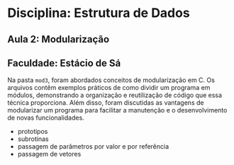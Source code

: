 # Disciplina: Estrutura de Dados

## Aula 2: Modularização

## Faculdade: Estácio de Sá

Na pasta `mod3`, foram abordados conceitos de modularização em C. Os arquivos contêm exemplos práticos de como dividir um programa em módulos, demonstrando a organização e reutilização de código que essa técnica proporciona. Além disso, foram discutidas as vantagens de modularizar um programa
para facilitar a manutenção e o desenvolvimento de novas funcionalidades.

- prototipos
- subrotinas
- passagem de parâmetros por valor e por referência
- passagem de vetores
